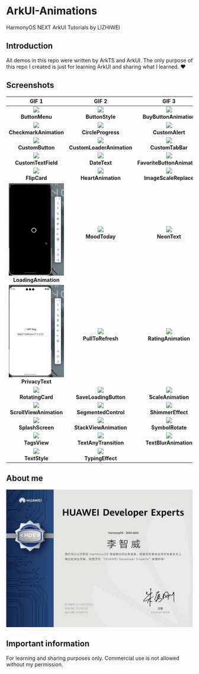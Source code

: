 # ArkUI-Animations

HarmonyOS NEXT ArkUI Tutorials by LIZHIWEI

## Introduction

All demos in this repo were written by ArkTS and ArkUI. The only purpose of this repo I created is just for learning ArkUI and sharing what I learned. ❤️

## Screenshots

| GIF 1 | GIF 2 | GIF 3 |
| :---: | :---: | :---: |
| <img src="Gif/ButtonMenu.gif" width="150"> <br> **ButtonMenu** | <img src="Gif/ButtonStyle.gif" width="150"> <br> **ButtonStyle** | <img src="Gif/BuyButtonAnimation.gif" width="150"> <br> **BuyButtonAnimation** |
| <img src="Gif/CheckmarkAnimation.gif" width="150"> <br> **CheckmarkAnimation** | <img src="Gif/CircleProgress.gif" width="150"> <br> **CircleProgress** | <img src="Gif/CustomAlert.gif" width="150"> <br> **CustomAlert** |
| <img src="Gif/CustomButton.gif" width="150"> <br> **CustomButton** | <img src="Gif/CustomLoaderAnimation.gif" width="150"> <br> **CustomLoaderAnimation** | <img src="Gif/CustomTabBar.gif" width="150"> <br> **CustomTabBar** |
| <img src="Gif/CustomTextField.gif" width="150"> <br> **CustomTextField** | <img src="Gif/DateText.gif" width="150"> <br> **DateText** | <img src="Gif/FavoriteButtonAnimation.gif" width="150"> <br> **FavoriteButtonAnimation** |
| <img src="Gif/FlipCard.gif" width="150"> <br> **FlipCard** | <img src="Gif/HeartAnimation.gif" width="150"> <br> **HeartAnimation** | <img src="Gif/ImageScaleReplace.gif" width="150"> <br> **ImageScaleReplace** |
| <img src="Gif/LoadingAnimation.gif" width="150"> <br> **LoadingAnimation** | <img src="Gif/MoodToday.gif" width="150"> <br> **MoodToday** | <img src="Gif/NeonText.gif" width="150"> <br> **NeonText** |
| <img src="Gif/PrivacyText.gif" width="150"> <br> **PrivacyText** | <img src="Gif/PullToRefresh.gif" width="150"> <br> **PullToRefresh** | <img src="Gif/RatingAnimation.gif" width="150"> <br> **RatingAnimation** |
| <img src="Gif/RotatingCard.gif" width="150"> <br> **RotatingCard** | <img src="Gif/SaveLoadingButton.gif" width="150"> <br> **SaveLoadingButton** | <img src="Gif/ScaleAnimation.gif" width="150"> <br> **ScaleAnimation** |
| <img src="Gif/ScrollViewAnimation.gif" width="150"> <br> **ScrollViewAnimation** | <img src="Gif/SegmentedControl.gif" width="150"> <br> **SegmentedControl** | <img src="Gif/ShimmerEffect.gif" width="150"> <br> **ShimmerEffect** |
| <img src="Gif/SplashScreen.gif" width="150"> <br> **SplashScreen** | <img src="Gif/StackViewAnimation.gif" width="150"> <br> **StackViewAnimation** | <img src="Gif/SymbolRotate.gif" width="150"> <br> **SymbolRotate** |
| <img src="Gif/TagsView.gif" width="150"> <br> **TagsView** | <img src="Gif/TextAnyTransition.gif" width="150"> <br> **TextAnyTransition** | <img src="Gif/TextBlurAnimation.gif" width="150"> <br> **TextBlurAnimation** |
| <img src="Gif/TextStyle.gif" width="150"> <br> **TextStyle** | <img src="Gif/TypingEffect.gif" width="150"> <br> **TypingEffect** | |


## About me
![](img_hde.jpg)

## Important information
For learning and sharing purposes only. Commercial use is not allowed without my permission.
